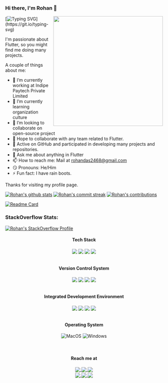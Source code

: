 ### Hi there, I'm Rohan 👋
<img align="right" src="https://64.media.tumblr.com/2d0af9c90d1b1107313cc20bda01548a/tumblr_outwxnanpp1u79o2lo1_1280.gifv" width="350" />
<!-- <img align='right' src="https://media.giphy.com/media/M9gbBd9nbDrOTu1Mqx/giphy.gif" width="230"> -->

[![Typing SVG](https://readme-typing-svg.demolab.com?font=Fira+Code&pause=1000&color=blue&width=435&height=30&lines=Cross+Platform+Mobile+Developer;Full+Stack+Developer;Software+Engineer;)](https://git.io/typing-svg)

I'm passionate about Flutter, so you might find me doing many projects.

A couple of things about me:

- 🔭 I’m currently working at Indipe Paytech Private Limited
- 🏅 I’m currently learning organization culture <!-- - 🌱 Full-time **Flutter**er. -->
- 🧐 I’m looking to collaborate on open-source project <!-- - 🛠️ Maintainer of Flutter Applications of **CRUV: Technological consultancy and services** -->
- 🤝 Hope to collaborate with any team related to Flutter.
- 🚀 Active on GitHub and participated in developing many projects and repositories.
- 💬 Ask me about anything in Flutter
- 📫 How to reach me: Mail at rohandas2468@gmail.com
- 😏 Pronouns: He/Him
- ⚡  Fun fact: I have rain boots.

Thanks for visiting my profile page.

[![Rohan's github stats](https://github-readme-stats.vercel.app/api?username=sadrohan&theme=prussian&show_icons=true&count_private=true&hide_border=true)](https://github.com/sadrohan)
[![Rohan's commit streak](https://github-readme-streak-stats.herokuapp.com/?user=sadrohan&theme=prussian&hide_border=true)](https://github.com/sadrohan)
[![Rohan's contributions](http://github-profile-summary-cards.vercel.app/api/cards/profile-details?username=sadrohan&theme=prussian)](https://github.com/sadrohan)
<!-- [![Top Langs](https://github-readme-stats.vercel.app/api/top-langs/?username=sadrohan&theme=prussian&layout=compact&hide_border=true)](https://github.com/sadrohan) -->
[![Readme Card](https://github-readme-stats.vercel.app/api/pin/?username=cruvdev&theme=prussian&repo=ringtone_player&hide_border=true)](https://github.com/cruvdev/ringtone_player)

### StackOverflow Stats:
[![Rohan's StackOverflow Profile](https://github-readme-stackoverflow.vercel.app/?userID=12246351&layout=compact)](https://stackoverflow.com/users/12246351/r%c3%b8h%c3%a4%c3%b1-d%c3%a5s)

<!-- ### Follow me:
[![Linkedin: rohandas2468](https://img.shields.io/badge/-rohandas2468-blue?logo=Linkedin&logoColor=white&link=https://www.linkedin.com/in/rohandas2468/)](https://www.linkedin.com/in/rohandas2468/)

<code><img height="24" src="https://raw.githubusercontent.com/github/explore/80688e429a7d4ef2fca1e82350fe8e3517d3494d/topics/flutter/flutter.png"></code>
<code><img height="24" src="https://raw.githubusercontent.com/github/explore/80688e429a7d4ef2fca1e82350fe8e3517d3494d/topics/android/android.png"></code>
<code><img height="24" src="https://raw.githubusercontent.com/github/explore/80688e429a7d4ef2fca1e82350fe8e3517d3494d/topics/dart/dart.png"></code>
<code><img height="24" src="https://raw.githubusercontent.com/github/explore/80688e429a7d4ef2fca1e82350fe8e3517d3494d/topics/kotlin/kotlin.png"></code>

<p align = "center">
  <a href="https://github.com/sadrohan">
    <img src="https://badges.pufler.dev/years/sadrohan?color=black&logo=github">
  </a>
  <a href="https://github.com/sadrohan?tab=repositories">
    <img src="https://badges.pufler.dev/repos/sadrohan?color=black&logo=github">
  </a>
  <a href="https://github.com/sadrohan">
    <img src="https://badges.pufler.dev/visits/sadrohan/sadrohan?color=black&logo=github">
  </a>
</p> -->

<div align="center">
  <h4>Tech Stack</h4>
  <div>
    <img align="center" src="https://img.shields.io/badge/dart-%230175C2.svg?style=flat&logo=dart&logoColor=white" />
    <img align="center" src="https://img.shields.io/badge/Flutter-%2302569B.svg?style=flat&logo=Flutter&logoColor=white" />
    <img align="center" src="https://img.shields.io/badge/firebase-%23039BE5.svg?style=flat&logo=firebase" />
    <img align="center" src="https://img.shields.io/badge/python-%233776AB.svg?style=flat&logo=python&logoColor=white" />
  </div>
</div>
<br/>

<div align="center">
  <h4>Version Control System</h4>
  <div>
    <img align="center" src="https://img.shields.io/badge/git-%23F05033.svg?style=flat&logo=git&logoColor=white" />
    <img align="center" src="https://img.shields.io/badge/github-%23121011.svg?style=flat&logo=github&logoColor=white" />
    <img align="center" src="https://img.shields.io/badge/gitlab-%23181717.svg?style=flat&logo=gitlab&logoColor=white" />
    <img align="center" src="https://img.shields.io/badge/bitbucket-%230047B3.svg?style=flat&logo=bitbucket&logoColor=white" />
  </div>
</div>
<br/>

<div align="center">
  <h4>Integrated Development Environment</h4>
  <div>
    <img align="center" src="https://img.shields.io/badge/Android%20Studio-00c879.svg?style=flat&logo=android-studio&logoColor=white" />
    <img align="center" src="https://img.shields.io/badge/Xcode-006feb.svg?style=flat&logo=xcode&logoColor=white" />
    <img align="center" src="https://img.shields.io/badge/Visual%20Studio%20Code-0078d7.svg?style=flat&logo=visual-studio-code&logoColor=white" />
    <img align="center" src="https://img.shields.io/badge/Jupyter-F37626?style=for-the-badge&logo=jupyter&logoColor=white&style=flat" />
  </div>
</div>
<br/>

<div align="center">
  <h4>Operating System</h4>
  <div>
      <img alt="MacOS" src="https://img.shields.io/badge/MacOS-000000?logo=macos&logoColor=white&style=flat" />
      <img alt="Windows" src="https://img.shields.io/badge/Windows-0078D6?logo=windows&logoColor=white&style=flat" />
  </div>
</div>
<br/>

<br/>

<div align="center">
  <h4>Reach me at</h4>
  <a href="mailto:rohandas2468@gmail.com">
    <img align="center" src="https://img.shields.io/badge/Gmail-D14836?style=flat&logo=gmail&logoColor=white" />
  </a>
  <a href="https://www.linkedin.com/in/rohandas2468/">
    <img align="center" src="https://img.shields.io/badge/linkedin-%230077B5.svg?style=flat&logo=linkedin&logoColor=white" />
  </a>
  <a href="https://stackoverflow.com/users/12246351/røhäñ-dås">
    <img align="center" src="https://img.shields.io/badge/-Stackoverflow-FE7A16?style=flat&logo=stack-overflow&logoColor=white" />
  </a>
  <br/>
  <a href="https://discordapp.com/users/rohandas#6132">
    <img align="center" src="https://img.shields.io/badge/Discord-%235566fb.svg?style=flat&logo=Discord&logoColor=white" />
  </a>
  <a href="https://twitter.com/RohanDas232007">
    <img align="center" src="https://img.shields.io/badge/Twitter-%231DA1F2.svg?style=flat&logo=Twitter&logoColor=white" />
  </a>
  <a href="https://www.reddit.com/user/RohanDas-20">
    <img align="center" src="https://img.shields.io/badge/Reddit-%23FF4500.svg?style=flat&logo=Reddit&logoColor=white" />
  </a>
</div>
